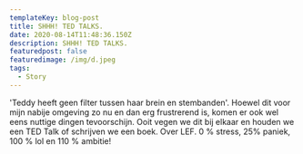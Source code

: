```yaml
---
templateKey: blog-post
title: SHHH! TED TALKS.
date: 2020-08-14T11:48:36.150Z
description: SHHH! TED TALKS.
featuredpost: false
featuredimage: /img/d.jpeg
tags:
  - Story
---
```

'Teddy heeft geen filter tussen haar brein en stembanden'. Hoewel dit voor mijn nabije omgeving zo nu en dan erg frustrerend is, komen er ook wel eens nuttige dingen tevoorschijn. Ooit vegen we dit bij elkaar en houden we een TED Talk of schrijven we een boek. Over LEF. 0 % stress, 25% paniek, 100 % lol en 110 % ambitie!
